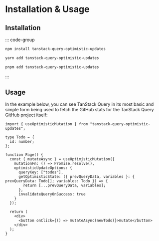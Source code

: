 # Installation & Usage

## Installation

::: code-group

```sh [npm]
npm install tanstack-query-optimistic-updates
```

```sh [yarn]
yarn add tanstack-query-optimistic-updates
```

```sh [pnpm]
pnpm add tanstack-query-optimistic-updates
```

:::

## Usage

In the example below, you can see TanStack Query in its most basic and simple form being used to fetch the GitHub stats for the TanStack Query GitHub project itself:

```tsx
import { useOptimisticMutation } from "tanstack-query-optimistic-updates";

type Todo = {
  id: number;
};

function Page() {
  const { mutateAsync } = useOptimisticMutation({
    mutationFn: () => Promise.resolve(),
    optimisticUpdateOptions: {
      queryKey: ["todos"],
      getOptimisticState: ({ prevQueryData, variables }: { prevQueryData: Todo[]; variables: Todo }) => {
        return [...prevQueryData, variables];
      },
      invalidateQueryOnSuccess: true
    }
  });

  return (
    <div>
      <button onClick={() => mutateAsync(newTodo)}>mutate</button>
    </div>
  );
}
```
